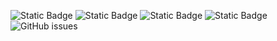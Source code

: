 ![Static Badge](https://img.shields.io/badge/blacklists-61-000000) ![Static Badge](https://img.shields.io/badge/blacklisted-2995993-cc0000) ![Static Badge](https://img.shields.io/badge/whitelisted-2254-00CC00) ![Static Badge](https://img.shields.io/badge/streaming_blacklist-28107-000000) ![GitHub issues](https://img.shields.io/github/issues/fabriziosalmi/blacklists)
